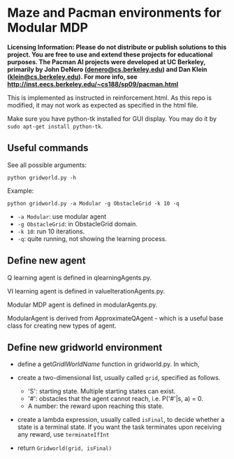 Maze and Pacman environments for Modular MDP
==============

**Licensing Information: Please do not distribute or publish solutions to this
project. You are free to use and extend these projects for educational
purposes. The Pacman AI projects were developed at UC Berkeley, primarily by
John DeNero (denero@cs.berkeley.edu) and Dan Klein (klein@cs.berkeley.edu).
For more info, see http://inst.eecs.berkeley.edu/~cs188/sp09/pacman.html**

This is implemented as instructed in reinforcement.html. As this repo is modified, it may not work as expected as specified in the html file.

Make sure you have python-tk installed for GUI display. You may do it by `sudo apt-get install python-tk`.

Useful commands
--------------

See all possible arguments:

``python gridworld.py -h``

Example:

``python gridworld.py -a Modular -g ObstacleGrid -k 10 -q``

- `-a Modular`: use modular agent
- `-g ObstacleGrid`: in ObstacleGrid domain.
- `-k 10`: run 10 iterations.
- `-q`: quite running, not showing the learning process.

Define new agent
--------------

Q learning agent is defined in qlearningAgents.py.

VI learning agent is defined in valueIterationAgents.py.

Modular MDP agent is defined in modularAgents.py.

ModularAgent is derived from ApproximateQAgent - which is a useful base class for creating new types of agent.

Define new gridworld environment
--------------

- define a get$GridlWorldName$ function in gridworld.py. In which,
- create a two-dimensional list, usually called `grid`, specified as follows.

  * 'S': starting state. Multiple starting states can exist.
  * '#': obstacles that the agent cannot reach, i.e. P('#'|s, a) = 0.
  * A number: the reward upon reaching this state.

- create a lambda expression, usually called `isFinal`, to decide whether a state is a terminal state. If you want the task terminates upon receiving any reward, use `terminateIfInt`
- return `Gridworld(grid, isFinal)`
